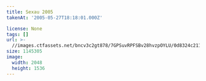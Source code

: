 ```yaml
---
title: Sexau 2005
takenAt: '2005-05-27T18:18:01.000Z'

license: None
tags: []
url: >-
  //images.ctfassets.net/bncv3c2gt878/7GPSuvRPFSBv28hvzpOYLU/0d8324c211f4283ecf69fcb0771b23b2/sexau-2005_4560323082_o
size: 1145305
image:
  width: 2048
  height: 1536
---
```

